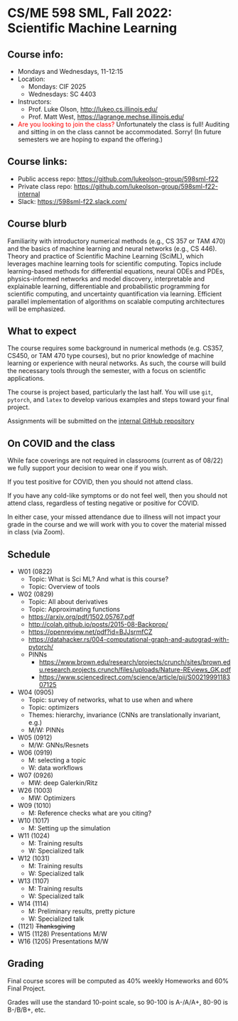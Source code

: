 # CS/ME 598 SML, Fall 2022: Scientific Machine Learning

## Course info:
* Mondays and Wednesdays, 11-12:15
* Location:
  * Mondays: CIF 2025
  * Wednesdays: SC 4403
* Instructors:
  * Prof. Luke Olson, http://lukeo.cs.illinois.edu/
  * Prof. Matt West, https://lagrange.mechse.illinois.edu/
* <span style="color:red">Are you looking to join the class?</span>   Unfortunately the class is full!  Auditing and sitting in on the class cannot be accommodated.  Sorry! (In future semesters we are hoping to expand the offering.)

## Course links:
* Public access repo: https://github.com/lukeolson-group/598sml-f22
* Private class repo: https://github.com/lukeolson-group/598sml-f22-internal
* Slack: https://598sml-f22.slack.com/

## Course blurb

Familiarity with introductory numerical methods (e.g., CS 357 or TAM 470) and
the basics of machine learning and neural networks (e.g., CS 446). Theory and
practice of Scientific Machine Learning (SciML), which leverages machine
learning tools for scientific computing. Topics include learning-based methods
for differential equations, neural ODEs and PDEs, physics-informed networks and
model discovery, interpretable and explainable learning, differentiable and
probabilistic programming for scientific computing, and uncertainty
quantification via learning. Efficient parallel implementation of algorithms on
scalable computing architectures will be emphasized.

## What to expect

The course requires some background in numerical methods (e.g. CS357, CS450, or
TAM 470 type courses), but no prior knowledge of machine learning or experience
with neural networks.  As such, the course will build the necessary tools through
the semester, with a focus on scientific applications.

The course is project based, particularly the last half.  You will use `git`,
`pytorch`, and `latex` to develop various examples and steps toward your final
project.

Assignments will be submitted on the [internal GitHub repository](https://github.com/lukeolson-group/598sml-f22-internal)

## On COVID and the class

While face coverings are not required in classrooms (current as of 08/22) we
fully support your decision to wear one if you wish.

If you test positive for COVID, then you should not attend class.

If you have any cold-like symptoms or do not feel well, then you should not
attend class, regardless of testing negative or positive for COVID.

In either case, your missed attendance due to illness will not impact
your grade in the course and we will work with you to cover the material
missed in class (via Zoom).

## Schedule

- W01 (0822)
  - Topic: What is Sci ML? And what is this course?
  - Topic: Overview of tools
- W02 (0829)
  - Topic: All about derivatives
  - Topic: Approximating functions
  - https://arxiv.org/pdf/1502.05767.pdf
  - http://colah.github.io/posts/2015-08-Backprop/
  - https://openreview.net/pdf?id=BJJsrmfCZ
  - https://datahacker.rs/004-computational-graph-and-autograd-with-pytorch/
  - PINNs
    - https://www.brown.edu/research/projects/crunch/sites/brown.edu.research.projects.crunch/files/uploads/Nature-REviews_GK.pdf
    - https://www.sciencedirect.com/science/article/pii/S0021999118307125
- W04 (0905)
   - Topic: survey of networks, what to use when and where
   - Topic: optimizers
   - Themes: hierarchy, invariance (CNNs are translationally invariant, e.g.)
   - M/W: PINNs
- W05 (0912)
   - M/W: GNNs/Resnets
- W06 (0919)
  - M: selecting a topic
  - W: data workflows
- W07 (0926)
  - MW: deep Galerkin/Ritz
- W26 (1003)
  - MW: Optimizers
- W09 (1010)
  - M: Reference checks what are you citing?
- W10 (1017)
  - M: Setting up the simulation
- W11 (1024)
  - M: Training results
  - W: Specialized talk
- W12 (1031)
  - M: Training results
  - W: Specialized talk
- W13 (1107)
  - M: Training results
  - W: Specialized talk
- W14 (1114)
  - M: Preliminary results, pretty picture
  - W: Specialized talk
- (1121) ~~Thanksgiving~~
- W15 (1128) Presentations M/W
- W16 (1205) Presentations M/W

## Grading

Final course scores will be computed as 40% weekly Homeworks and 60% Final Project.

Grades will use the standard 10-point scale, so 90-100 is A-/A/A+, 80-90 is B-/B/B+, etc.
